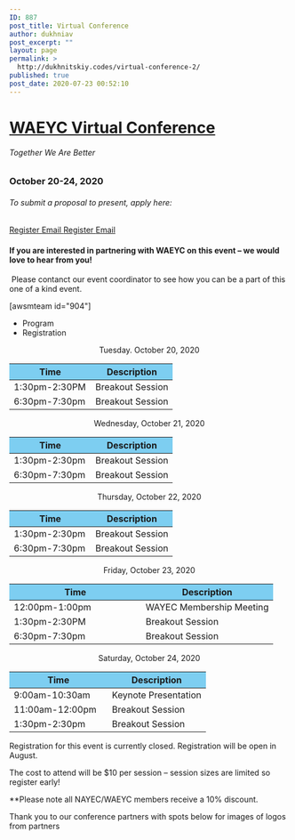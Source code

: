 ```yaml
---
ID: 887
post_title: Virtual Conference
author: dukhniav
post_excerpt: ""
layout: page
permalink: >
  http://dukhnitskiy.codes/virtual-conference-2/
published: true
post_date: 2020-07-23 00:52:10
---
```

<h1><a href="">WAEYC Virtual Conference</a></h1>		
			<h6>Together We Are Better</h6>		
			<h3>October 20-24, 2020</h3>		
			<h6>To submit a proposal to present, apply here:</h6>		
		<a href="https://www.eventbrite.com/e/2020-waeyc-call-for-proposals-tickets-108884454334" data-text="Register">
				Register
		</a>
		<a href="emailto:amandacardwell@frontier.com" data-text="Go!">
				Email
		</a>
		<a href="https://www.eventbrite.com/e/2020-waeyc-call-for-proposals-tickets-108884454334" data-text="Register">
				Register
		</a>
		<a href="emailto:amandacardwell@frontier.com" data-text="Go!">
				Email
		</a>
				<h4>If you are interested in partnering with WAEYC on this event – we would love to hear from you!</h4>
																						<p><p> Please contanct our event coordinator to see how you can be a part of this one of a kind event.</p></p>
		[awsmteam id="904"]		
		  <ul>
	    		      		<li>                                                        	      		 Program</li>
	      		      		<li>                                                        	      		 Registration</li>
	      	    		</ul>
		      												<p style="text-align: center;">Tuesday. October 20, 2020</p>
<table style="width: 100%;">
    <thead>
        <tr>
            <th style="background-color: #7DCEF1; width: 50%;">Time</th>
            <th style="background-color: #7DCEF1; width: 50%;">Description</th>
        </tr>
    </thead>
    <tbody>
        <tr>
            <td data-title="Time">1:30pm-2:30PM</td>
            <td data-title="Description">Breakout Session</td>
        </tr>
        <tr>
            <td data-title="Time">6:30pm-7:30pm</td>
            <td data-title="Description">Breakout Session</td>
        </tr>
    </tbody>
</table>
<p style="text-align: center;">Wednesday, October 21, 2020</p>
<table style="width: 100%;" cellspacing="5" cellpadding="5">
    <thead>
        <tr>
            <th style="background-color: #7DCEF1; width: 50%;">Time</th>
            <th style="background-color: #7DCEF1; width: 50%;">Description</th>
        </tr>
    </thead>
    <tbody>
        <tr>
            <td data-title="Time">1:30pm-2:30pm</td>
            <td data-title="Description">Breakout Session</td>
        </tr>
        <tr>
            <td data-title="Time">6:30pm-7:30pm</td>
            <td data-title="Description">Breakout Session</td>
        </tr>
    </tbody>
</table>
<p style="text-align: center;">Thursday, October 22, 2020</p>
<table style="width: 100%;" cellspacing="5" cellpadding="5">
    <thead>
        <tr>
            <th style="background-color: #7DCEF1; width: 50%;">Time</th>
            <th style="background-color: #7DCEF1; width: 50%;">Description</th>
        </tr>
    </thead>
    <tbody>
        <tr>
            <td data-title="Time">1:30pm-2:30pm</td>
            <td data-title="Description">Breakout Session</td>
        </tr>
        <tr>
            <td data-title="Time">6:30pm-7:30pm</td>
            <td data-title="Description">Breakout Session</td>
        </tr>
    </tbody>
</table>
<p style="text-align: center;">Friday, October 23, 2020</p>
<table style="width: 100%;" cellspacing="5" cellpadding="5">
    <thead>
        <tr>
            <th style="background-color: #7DCEF1; width: 50%;">Time</th>
            <th style="background-color: #7DCEF1; width: 50%;">Description</th>
        </tr>
    </thead>
    <tbody>
        <tr>
            <td data-title="Time">12:00pm-1:00pm</td>
            <td data-title="Description">WAYEC Membership Meeting</td>
        </tr>
        <tr>
            <td data-title="Time">1:30pm-2:30PM</td>
            <td data-title="Description">Breakout Session</td>
        </tr>
        <tr>
            <td data-title="Time">6:30pm-7:30pm</td>
            <td data-title="Description">Breakout Session</td>
        </tr>
    </tbody>
</table>
<p style="text-align: center;">Saturday, October 24, 2020</p>
<table style="width: 100%;" cellspacing="5" cellpadding="5">
    <thead>
        <tr>
            <th style="background-color: #7DCEF1; width: 50%;">Time</th>
            <th style="background-color: #7DCEF1; width: 50%;">Description</th>
        </tr>
    </thead>
    <tbody>
        <tr>
            <td data-title="Time">9:00am-10:30am</td>
            <td data-title="Description">Keynote Presentation</td>
        </tr>
        <tr>
            <td data-title="Time">11:00am-12:00pm</td>
            <td data-title="Description">Breakout Session</td>
        </tr>
        <tr>
            <td data-title="Time">1:30pm-2:30pm</td>
            <td data-title="Description">Breakout Session</td>
        </tr>
    </tbody>
</table>							    			
		      												<p style="font-weight: 400;">Registration for this event is currently closed. Registration will be open in August.</p><p style="font-weight: 400;">The cost to attend will be $10 per session – session sizes are limited so register early!</p><p style="font-weight: 400;">**Please note all NAYEC/WAEYC members receive a 10% discount.</p>							    			
		<p>Thank you to our conference partners with spots below for images of logos from partners</p>